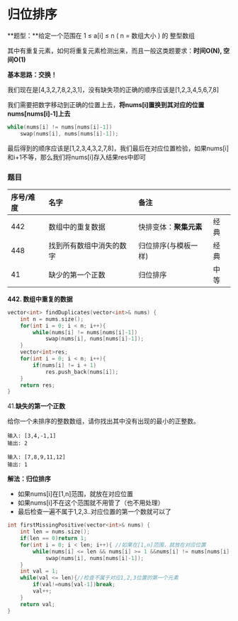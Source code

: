 # 归位排序

**题型：**给定一个范围在 1 ≤ a\[i\] ≤ n \( n = 数组大小 \) 的 整型数组

其中有重复元素，如何将重复元素检测出来，而且一般这类题要求：**时间O\(N\), 空间O\(1\)**

**基本思路：交换！**

我们现在是\[4,3,2,7,8,2,3,1\]，没有缺失项的正确的顺序应该是\[1,2,3,4,5,6,7,8\]

我们需要把数字移动到正确的位置上去，**将nums\[i\]置换到其对应的位置nums\[nums\[i\]-1\]上去**

```cpp
while(nums[i] != nums[nums[i]-1])
    swap(nums[i], nums[nums[i]-1]);
```

最后得到的顺序应该是\[1,2,3,4,3,2,7,8\]，我们最后在对应位置检验，如果nums\[i\]和i+1不等，那么我们将nums\[i\]存入结果res中即可

### **题目**

| 序号/难度 | 名字 | 备注 |  |
| :--- | :--- | :--- | :--- |
| 442 | 数组中的重复数据 | 快排变体：**聚集元素** | 经典 |
| 448 | 找到所有数组中消失的数字 | 归位排序\(与模板一样\) | 经典 |
| 41 | 缺少的第一个正数 | 归位排序 | 中等 |

**442. 数组中重复的数据**

```cpp
vector<int> findDuplicates(vector<int>& nums) {
    int n = nums.size();
    for(int i = 0; i < n; i++){
        while(nums[i] != nums[nums[i]-1])
            swap(nums[i], nums[nums[i]-1]);
    }
    vector<int>res;
    for(int i = 0; i < n; i++){
        if(nums[i] != i + 1)
            res.push_back(nums[i]);
    }
    return res;
}
```

41.**缺失的第一个正数**

给你一个未排序的整数数组，请你找出其中没有出现的最小的正整数。

```text
输入: [3,4,-1,1]
输出: 2
```

```text
输入: [7,8,9,11,12]
输出: 1
```

**解法：归位排序**

* 如果nums\[i\]在\[1,n\]范围，就放在对应位置
* 如果nums\[i\]不在这个范围就不用管了（也不用处理）
* 最后检查一遍不属于1,2,3..对应位置的第一个数就可以了

```cpp
int firstMissingPositive(vector<int>& nums) {
    int len = nums.size();
    if(len == 0)return 1;
    for(int i = 0; i < len; i++){ //如果在[1,n]范围，就放在对应位置
        while(nums[i] <= len && nums[i] >= 1 &&nums[i] != nums[nums[i]-1])
            swap(nums[i], nums[nums[i]-1]);
    }
    int val = 1;
    while(val <= len){//检查不属于对应1,2,3位置的第一个元素
        if(val!=nums[val-1])break;
        val++;
    }
    return val;
}
```

